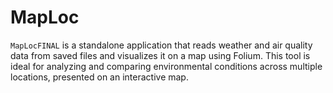 # MapLoc
`MapLocFINAL` is a standalone application that reads weather and air quality data from saved files and visualizes it on a map using Folium. This tool is ideal for analyzing and comparing environmental conditions across multiple locations, presented on an interactive map.
